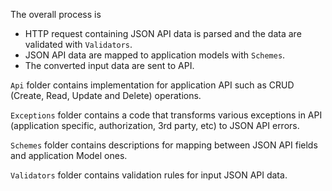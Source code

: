 The overall process is

- HTTP request containing JSON API data is parsed and the data are validated with `Validators`.
- JSON API data are mapped to application models with `Schemes`.
- The converted input data are sent to API.

`Api` folder contains implementation for application API such as CRUD (Create, Read, Update and Delete) operations.

`Exceptions` folder contains a code that transforms various exceptions in API (application specific, authorization, 3rd party, etc) to JSON API errors.

`Schemes` folder contains descriptions for mapping between JSON API fields and application Model ones.

`Validators` folder contains validation rules for input JSON API data.
